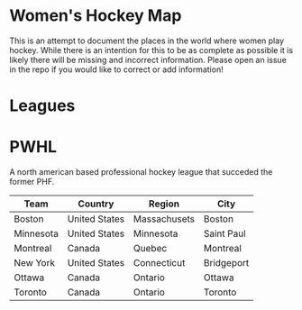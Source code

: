 # Women's Hockey Map

This is an attempt to document the places in the world where women play hockey. While there is an intention for this to be as complete as possible it is likely there will be missing and incorrect information. Please open an issue in the repo if you would like to correct or add information!

# Leagues

# PWHL

A north american based professional hockey league that succeded the former PHF.

| Team | Country | Region | City |
| --- | --- | --- | --- |
| Boston | United States | Massachusets | Boston |
| Minnesota | United States | Minnesota | Saint Paul |
| Montreal | Canada | Quebec | Montreal |
| New York | United States | Connecticut | Bridgeport |
| Ottawa | Canada | Ontario | Ottawa |
| Toronto | Canada | Ontario | Toronto |

<script src="https://embed.github.com/view/geojson/cavorter/woho-map/main/maps/pwhl.geojson"></script>

